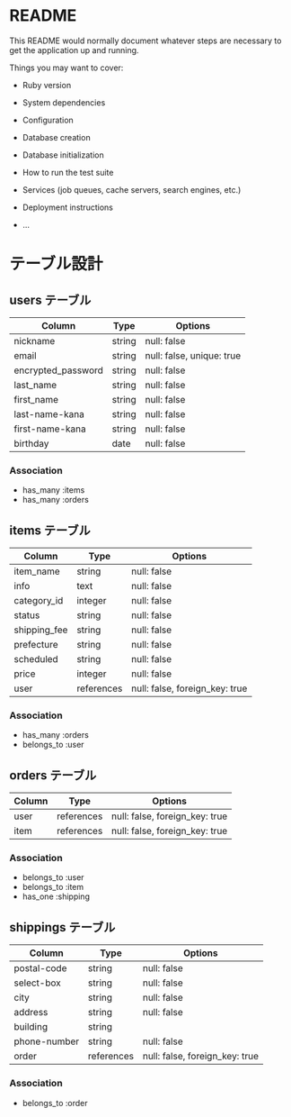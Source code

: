 # README

This README would normally document whatever steps are necessary to get the
application up and running.

Things you may want to cover:

* Ruby version

* System dependencies

* Configuration

* Database creation

* Database initialization

* How to run the test suite

* Services (job queues, cache servers, search engines, etc.)

* Deployment instructions

* ...

# テーブル設計

## users テーブル

| Column                | Type   | Options                   |
| ----------------------|------- | ------------------------- |
| nickname              | string | null: false               |
| email                 | string | null: false, unique: true |
| encrypted_password    | string | null: false               |
| last_name             | string | null: false               |
| first_name            | string | null: false               |
| last-name-kana        | string | null: false               |
| first-name-kana       | string | null: false               |
| birthday              | date   | null: false               |

### Association

- has_many :items
- has_many :orders

## items テーブル

| Column       | Type       | Options                        |
| ------------ | ---------- | ------------------------------ |
| item_name    | string     | null: false                    |
| info         | text       | null: false                    |
| category_id  | integer    | null: false                    |
| status       | string     | null: false                    |
| shipping_fee | string     | null: false                    |
| prefecture   | string     | null: false                    |
| scheduled    | string     | null: false                    |
| price        | integer    | null: false                    |
| user         | references | null: false, foreign_key: true |

### Association

- has_many :orders
- belongs_to :user

## orders テーブル

| Column         | Type       | Options                        |
| -------------- | ---------- | ------------------------------ |
| user           | references | null: false, foreign_key: true |
| item           | references | null: false, foreign_key: true |

### Association

- belongs_to :user
- belongs_to :item
- has_one    :shipping

## shippings テーブル

| Column       | Type       | Options                        |
| ------------ | ---------- | ------------------------------ |
| postal-code  | string     | null: false                    |
| select-box   | string     | null: false                    |
| city         | string     | null: false                    |
| address      | string     | null: false                    |
| building     | string     |                                |
| phone-number | string     | null: false                    |
| order        | references | null: false, foreign_key: true |
### Association

- belongs_to :order